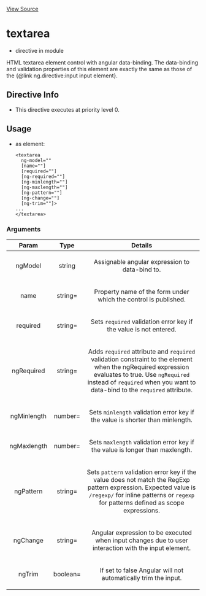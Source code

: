 

[View Source](http://github.com///tree/master/#L17251)



# textarea



* directive in module []()






HTML textarea element control with angular data-binding. The data-binding and validation
properties of this element are exactly the same as those of the
{@link ng.directive:input input element}.








## Directive Info


* This directive executes at priority level 0.


## Usage




* as element:
    ```
    <textarea
      ng-model=""
      [name=""]
      [required=""]
      [ng-required=""]
      [ng-minlength=""]
      [ng-maxlength=""]
      [ng-pattern=""]
      [ng-change=""]
      [ng-trim=""]>
    ...
    </textarea>
    ```




### Arguments

| Param | Type | Details |
| :--: | :--: | :--: |
| ngModel | string | <p>Assignable angular expression to data-bind to.</p>  |
| name | string= | <p>Property name of the form under which the control is published.</p>  |
| required | string= | <p>Sets <code>required</code> validation error key if the value is not entered.</p>  |
| ngRequired | string= | <p>Adds <code>required</code> attribute and <code>required</code> validation constraint to the element when the ngRequired expression evaluates to true. Use <code>ngRequired</code> instead of <code>required</code> when you want to data-bind to the <code>required</code> attribute.</p>  |
| ngMinlength | number= | <p>Sets <code>minlength</code> validation error key if the value is shorter than minlength.</p>  |
| ngMaxlength | number= | <p>Sets <code>maxlength</code> validation error key if the value is longer than maxlength.</p>  |
| ngPattern | string= | <p>Sets <code>pattern</code> validation error key if the value does not match the RegExp pattern expression. Expected value is <code>/regexp/</code> for inline patterns or <code>regexp</code> for patterns defined as scope expressions.</p>  |
| ngChange | string= | <p>Angular expression to be executed when input changes due to user interaction with the input element.</p>  |
| ngTrim | boolean= | <p>If set to false Angular will not automatically trim the input.</p>  |




